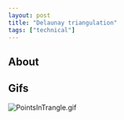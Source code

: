 ```yaml
---
layout: post
title: "Delaunay triangulation"
tags: ["technical"]
---
```


## About

## Gifs

![PointsInTrangle.gif](https://drive.google.com/uc?id=1P_i0MtFj2r8uLFCbimL7NJ0ZFcjwaVpx&export=download)
